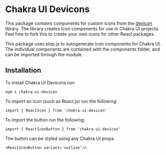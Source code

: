 # Chakra UI Devicons

This package contains components for custom icons from the [devicon](https://github.com/devicons/devicon/) library.  The library creates Icon components for use in Chakra UI projects.  Feel free to fork this to create your own icons for other React packages.

This package uses plop.js to autogenerate icon components for Chakra UI.  The individual components are contained with the components folder, and can be imported through the module.

## Installation

To install Chakra UI Devicons run:

```
npm i chakra-ui-devicon
```

To import an icon (such as React.js) run the following:

```
import { ReactIcon } from 'chakra-ui-devicon'
```

To import the button run the following:

```
import { ReactIconButton } from 'chakra-ui-devicon'
```

The button can be styled using any Chakra UI props.

```
<ReactIconButton variant='outline'/>
```